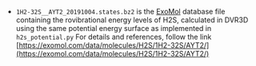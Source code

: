 
- `1H2-32S__AYT2_20191004.states.bz2` is the [ExoMol](exomol.com) database file
 containing the rovibrational energy levels of H2S, calculated in DVR3D
 using the same potential energy surface as implemented in `h2s_potential.py`
 For details and references, follow the link [https://exomol.com/data/molecules/H2S/1H2-32S/AYT2/](https://exomol.com/data/molecules/H2S/1H2-32S/AYT2/)